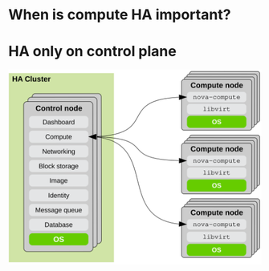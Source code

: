 <!-- .slide: data-state="section-break" id="when" -->
# When is compute HA important?


<!-- .slide: data-state="normal" id="compute-failure" -->
# HA only on control plane

![control/compute architecture](images/architecture.svg)
